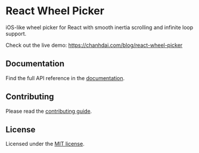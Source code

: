 # React Wheel Picker

iOS-like wheel picker for React with smooth inertia scrolling and infinite loop support.

Check out the live demo: https://chanhdai.com/blog/react-wheel-picker

## Documentation

Find the full API reference in the [documentation](https://react-wheel-picker.chanhdai.com/docs/getting-started).

## Contributing

Please read the [contributing guide](/CONTRIBUTING.md).

## License

Licensed under the [MIT license](./LICENSE).
